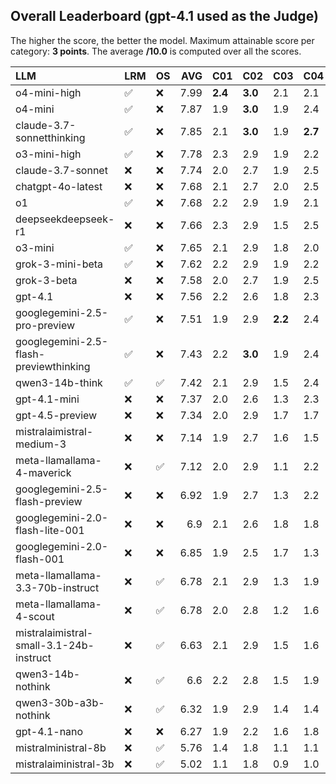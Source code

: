 ## Overall Leaderboard (gpt-4.1 used as the Judge)

The higher the score, the better the model.
Maximum attainable score per category: **3 points**.
The average **/10.0** is computed over all the scores.

| LLM                                     | LRM                | OS                 |   AVG | C01     | C02     | C03     | C04     | C05     | C06     | C07     | C08     | C09     | C10     | C11     | C12     | C13     |
|:----------------------------------------|:-------------------|:-------------------|------:|:--------|:--------|:--------|:--------|:--------|:--------|:--------|:--------|:--------|:--------|:--------|:--------|:--------|
| o4-mini-high                            | :white_check_mark: | :x:                |  7.99 | **2.4** | **3.0** | 2.1     | 2.1     | 1.9     | **2.9** | 2.4     | 2.4     | 2.9     | 1.7     | 2.1     | 2.5     | 2.8     |
| o4-mini                                 | :white_check_mark: | :x:                |  7.87 | 1.9     | **3.0** | 1.9     | 2.4     | 1.9     | 2.7     | 2.5     | 2.2     | 2.8     | **1.9** | 2.3     | 2.6     | 2.6     |
| claude-3.7-sonnetthinking               | :white_check_mark: | :x:                |  7.85 | 2.1     | **3.0** | 1.9     | **2.7** | 1.9     | 2.8     | 2.5     | 2.2     | 2.8     | 1.4     | 2.2     | 2.6     | 2.7     |
| o3-mini-high                            | :white_check_mark: | :x:                |  7.78 | 2.3     | 2.9     | 1.9     | 2.2     | 2.1     | 2.8     | 2.2     | 2.3     | **2.9** | 1.5     | 2.2     | 2.4     | 2.6     |
| claude-3.7-sonnet                       | :x:                | :x:                |  7.74 | 2.0     | 2.7     | 1.9     | 2.5     | 1.8     | 2.5     | 2.4     | **2.4** | **2.9** | 1.8     | 2.0     | 2.6     | 2.7     |
| chatgpt-4o-latest                       | :x:                | :x:                |  7.68 | 2.1     | 2.7     | 2.0     | 2.5     | 1.9     | 2.8     | 2.5     | 1.6     | 2.7     | 1.4     | **2.4** | 2.5     | 2.7     |
| o1                                      | :white_check_mark: | :x:                |  7.68 | 2.2     | 2.9     | 1.9     | 2.1     | 2.0     | 2.5     | 2.5     | 2.4     | 2.8     | 1.6     | 2.0     | 2.4     | 2.7     |
| deepseekdeepseek-r1                     | :x:                | :x:                |  7.66 | 2.3     | 2.9     | 1.5     | 2.5     | 1.4     | 2.9     | 2.5     | 2.2     | 2.9     | 1.6     | 2.2     | 2.5     | 2.7     |
| o3-mini                                 | :white_check_mark: | :x:                |  7.65 | 2.1     | 2.9     | 1.8     | 2.0     | 2.0     | 2.8     | 2.5     | 2.2     | 2.8     | 1.4     | 1.9     | 2.4     | 2.8     |
| grok-3-mini-beta                        | :white_check_mark: | :x:                |  7.62 | 2.2     | 2.9     | 1.9     | 2.2     | 1.4     | 2.7     | 2.5     | 2.2     | 2.9     | 1.5     | 2.1     | **2.8** | 2.5     |
| grok-3-beta                             | :x:                | :x:                |  7.58 | 2.0     | 2.7     | 1.9     | 2.5     | 1.6     | 2.8     | **2.6** | 1.6     | 2.8     | 1.6     | 2.1     | 2.7     | 2.7     |
| gpt-4.1                                 | :x:                | :x:                |  7.56 | 2.2     | 2.6     | 1.8     | 2.3     | **2.2** | 2.8     | 2.4     | 1.6     | 2.8     | 1.2     | 2.3     | **2.8** | 2.6     |
| googlegemini-2.5-pro-preview            | :white_check_mark: | :x:                |  7.51 | 1.9     | 2.9     | **2.2** | 2.4     | 1.3     | 2.5     | 2.5     | 2.2     | **2.9** | 1.4     | 2.0     | 2.4     | 2.7     |
| googlegemini-2.5-flash-previewthinking  | :white_check_mark: | :x:                |  7.43 | 2.2     | **3.0** | 1.9     | 2.4     | 1.0     | 2.8     | 2.2     | 2.0     | 2.6     | 1.7     | 2.1     | 2.5     | 2.5     |
| qwen3-14b-think                         | :white_check_mark: | :white_check_mark: |  7.42 | 2.1     | 2.9     | 1.5     | 2.4     | 1.1     | 2.7     | 2.4     | 2.2     | 2.7     | 1.5     | 2.2     | 2.5     | 2.8     |
| gpt-4.1-mini                            | :x:                | :x:                |  7.37 | 2.0     | 2.6     | 1.3     | 2.3     | 1.6     | 2.8     | 2.3     | 2.2     | 2.8     | 1.1     | 2.2     | 2.7     | 2.6     |
| gpt-4.5-preview                         | :x:                | :x:                |  7.34 | 2.0     | 2.9     | 1.7     | 1.7     | 1.4     | 2.8     | 2.5     | 1.8     | 2.8     | 1.6     | 2.3     | 2.4     | 2.7     |
| mistralaimistral-medium-3               | :x:                | :x:                |  7.14 | 1.9     | 2.7     | 1.6     | 1.5     | 1.4     | 2.9     | 2.5     | 1.4     | **2.9** | 1.4     | 2.2     | 2.6     | **2.8** |
| meta-llamallama-4-maverick              | :x:                | :white_check_mark: |  7.12 | 2.0     | 2.9     | 1.1     | 2.2     | 0.8     | 2.8     | 2.6     | 2.4     | 2.8     | 1.3     | 1.9     | 2.5     | 2.5     |
| googlegemini-2.5-flash-preview          | :x:                | :x:                |  6.92 | 1.9     | 2.7     | 1.3     | 2.2     | 1.4     | 2.8     | 2.4     | 1.7     | 2.7     | 1.4     | 1.9     | 2.0     | 2.6     |
| googlegemini-2.0-flash-lite-001         | :x:                | :x:                |  6.9  | 2.1     | 2.6     | 1.8     | 1.8     | 1.5     | 2.9     | 2.5     | 1.1     | 2.8     | 1.4     | 1.9     | 1.9     | 2.5     |
| googlegemini-2.0-flash-001              | :x:                | :x:                |  6.85 | 1.9     | 2.5     | 1.7     | 1.3     | 1.1     | 2.9     | 2.1     | 2.4     | 2.9     | 1.2     | 2.1     | 2.3     | 2.4     |
| meta-llamallama-3.3-70b-instruct        | :x:                | :white_check_mark: |  6.78 | 2.1     | 2.9     | 1.3     | 1.9     | 0.9     | 2.7     | 2.2     | 1.5     | 2.9     | 1.3     | 2.0     | 2.4     | 2.5     |
| meta-llamallama-4-scout                 | :x:                | :white_check_mark: |  6.78 | 2.0     | 2.8     | 1.2     | 1.6     | 1.0     | 2.8     | 2.4     | 1.3     | 2.6     | 1.4     | 2.2     | 2.5     | 2.5     |
| mistralaimistral-small-3.1-24b-instruct | :x:                | :white_check_mark: |  6.63 | 2.1     | 2.9     | 1.5     | 1.6     | 1.5     | 2.2     | 1.9     | 1.2     | 2.7     | 1.4     | 1.8     | 2.4     | 2.6     |
| qwen3-14b-nothink                       | :x:                | :white_check_mark: |  6.6  | 2.2     | 2.8     | 1.5     | 1.9     | 1.1     | 2.9     | 2.2     | 0.5     | 2.9     | 1.0     | 2.2     | 2.2     | 2.5     |
| qwen3-30b-a3b-nothink                   | :x:                | :white_check_mark: |  6.32 | 1.9     | 2.9     | 1.4     | 1.4     | 0.9     | 2.8     | 1.9     | 1.1     | 2.7     | 1.4     | 1.9     | 2.1     | 2.3     |
| gpt-4.1-nano                            | :x:                | :x:                |  6.27 | 1.9     | 2.2     | 1.6     | 1.8     | 0.8     | 2.2     | 1.7     | 1.0     | 2.9     | 1.6     | 1.6     | 2.6     | 2.6     |
| mistralministral-8b                     | :x:                | :white_check_mark: |  5.76 | 1.4     | 1.8     | 1.1     | 1.1     | 1.3     | 2.6     | 2.1     | 1.2     | 2.8     | 1.4     | 1.9     | 1.9     | 1.9     |
| mistralaiministral-3b                   | :x:                | :white_check_mark: |  5.02 | 1.1     | 1.8     | 0.9     | 1.0     | 0.6     | 2.6     | 1.4     | 0.6     | 2.6     | 1.2     | 1.8     | 1.9     | 2.0     |